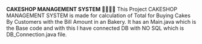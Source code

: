 **CAKESHOP MANAGEMENT SYSTEM 🎂🍰🥧🧁**
               This Project CAKESHOP MANAGEMENT SYSTEM is made for calculation of Total for Buying Cakes By Customers with the Bill Amount in an Bakery. It has an Main.java which is the Base code and with this I have connected DB with NO SQL which is DB_Connection.java file.
